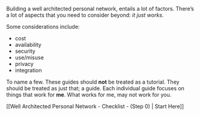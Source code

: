 Building a well architected personal network, entails a lot of factors. There’s a lot of aspects that you need to consider beyond: *it just works*. 

Some considerations include:
- cost
- availability
- security
- use/misuse 
- privacy 
- integration

To name a few. These guides should **not** be treated as a tutorial. They should be treated as just that; a guide. Each individual guide focuses on things that work for **me**. What works for me, may not work for you.

 [[Well Architected Personal Network - Checklist - (Step 0) | Start Here]]